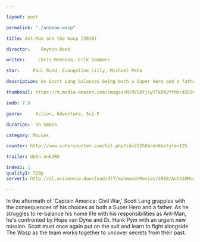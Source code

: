 ```yaml
---

layout: post

permalink: "./antman-wasp"

title: Ant-Man and the Wasp (2018)

director:    Peyton Reed

writer:     Chris McKenna, Erik Sommers

star:     Paul Rudd, Evangeline Lilly, Michael Peña 

description: As Scott Lang balances being both a Super Hero and a father, Hope van Dyne and Dr. Hank Pym present an urgent new mission that finds the Ant-Man fighting alongside The Wasp to uncover secrets from their past.

thumbnail: https://m.media-amazon.com/images/M/MV5BYjcyYTk0N2YtMzc4ZC00Y2E0LWFkNDgtNjE1MzZmMGE1YjY1XkEyXkFqcGdeQXVyMTMxODk2OTU@._V1_UX182_CR0,0,182,268_AL__QL50.jpg

imdb: 7.5

genre:     Action, Adventure, Sci-F

duration:  1h 58min

category: Movies

counter: http://www.cutercounter.com/hit.php?id=21256&nd=6&style=125

trailer: UUkn-enk2RU

index1: 1
quality1: 720p
server1: http://dl.ariamovie.download/dl7/mahmood/Movies/2018/Ant%20Man%20and%20the%20Wasp%20%282018%29%20720p%20HDCAM%20MkvCage%20%28AriaMovie%29.mkv

---
```


In the aftermath of 'Captain America: Civil War,' Scott Lang grapples with the consequences of his choices as both a Super Hero and a father. As he struggles to re-balance his home life with his responsibilities as Ant-Man, he's confronted by Hope van Dyne and Dr. Hank Pym with an urgent new mission. Scott must once again put on the suit and learn to fight alongside The Wasp as the team works together to uncover secrets from their past.